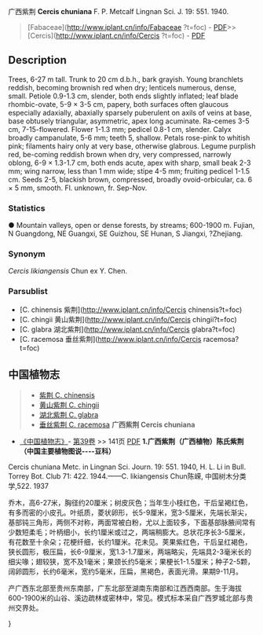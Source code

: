 广西紫荆 **Cercis chuniana** F. P. Metcalf Lingnan Sci. J. 19: 551. 1940.

> [Fabaceae](http://www.iplant.cn/info/Fabaceae ?t=foc) - [PDF](http://iplant.cn/foc/pdf/Fabaceae.pdf)>>[Cercis](http://www.iplant.cn/info/Cercis ?t=foc) - [PDF](http://www.iplant.cn/foc/pdf/Cercis.pdf)

## Description

Trees, 6-27 m tall. Trunk to 20 cm d.b.h., bark grayish. Young branchlets reddish, becoming brownish red when dry; lenticels numerous, dense, small. Petiole 0.9-1.3 cm, slender, both ends slightly inflated; leaf blade rhombic-ovate, 5-9 × 3-5 cm, papery, both surfaces often glaucous especially adaxially, abaxially sparsely puberulent on axils of veins at base, base obtusely triangular, asymmetric, apex long acuminate. Ra-cemes 3-5 cm, 7-15-flowered. Flower 1-1.3 mm; pedicel 0.8-1 cm, slender. Calyx broadly campanulate, 5-6 mm; teeth 5, shallow. Petals rose-pink to whitish pink; filaments hairy only at very base, otherwise glabrous. Legume purplish red, be-coming reddish brown when dry, very compressed, narrowly oblong, 6-9 × 1.3-1.7 cm, both ends acute, apex with sharp, small beak 2-3 mm; wing narrow, less than 1 mm wide; stipe 4-5 mm; fruiting pedicel 1-1.5 cm. Seeds 2-5, blackish brown, compressed, broadly ovoid-orbicular, ca. 6 × 5 mm, smooth. Fl. unknown, fr. Sep-Nov.

### Statistics
● Mountain valleys, open or dense forests, by streams; 600-1900 m. Fujian, N Guangdong, NE Guangxi, SE Guizhou, SE Hunan, S Jiangxi, ?Zhejiang.

### Synonym
*Cercis likiangensis* Chun ex Y. Chen.

### Parsublist

* [C.  chinensis  紫荆](http://www.iplant.cn/info/Cercis chinensis?t=foc)
* [C.  chingii  黄山紫荆](http://www.iplant.cn/info/Cercis chingii?t=foc)
* [C.  glabra  湖北紫荆](http://www.iplant.cn/info/Cercis glabra?t=foc)
* [C.  racemosa  垂丝紫荆](http://www.iplant.cn/info/Cercis racemosa?t=foc)
## 中国植物志

> * [紫荆  C.  chinensis](Cercis-chinensis-紫荆.md)
> * [黄山紫荆  C.  chingii](Cercis-chingii-黄山紫荆.md)
> * [湖北紫荆  C.  glabra](Cercis-glabra-湖北紫荆.md)
> * [垂丝紫荆  C.  racemosa](Cercis-racemosa-垂丝紫荆.md)
**广西紫荆 Cercis chuniana**

* [《中国植物志》](http://www.iplant.cn/frps)- [第39卷](http://www.iplant.cn/frps/vol/39) >> 141页 [PDF](http://www.iplant.cn/frps/pdf/39/141.PDF)
**1.广西紫荆（广西植物）陈氏紫荆（中国主要植物图说----豆科）**

Cercis chuniana Metc. in Lingnan Sci. Journ. 19: 551. 1940, H. L. Li in Bull. Torrey Bot. Club 71: 422. 1944.——C. likiangensis Chun陈嵘, 中国树木分类学,522. 1937

乔木，高6-27米，胸径约20厘米；树皮灰色；当年生小枝红色，干后呈褐红色，有多而密的小皮孔。叶纸质，菱状卵形，长5-9厘米，宽3-5厘米，先端长渐尖，基部钝三角形，两侧不对称，两面常被白粉，尤以上面较多，下面基部脉腋间常有少数短柔毛；叶柄细小，长约1厘米或过之，两端稍膨大。总状花序长3-5厘米，有花数至十余朵；花梗纤细，长约1厘米。花未见。荚果紫红色，干后呈红褐色，狭长圆形，极压扁，长6-9厘米，宽1.3-1.7厘米，两端略尖，先端具2-3毫米长的细尖喙；翅较狭，宽不及1毫米；果颈长约5毫米；果梗长1-1.5厘米；种子2-5颗，阔卵圆形，长约6毫米，宽约5毫米，压扁，黑褐色，表面光滑。果期9-11月。

产广西东北部至贵州东南部，广东北部至湖南东南部和江西西南部。生于海拔600-1900米的山谷、溪边疏林或密林中，常见。模式标本采自广西罗城北部与贵州交界处。

}